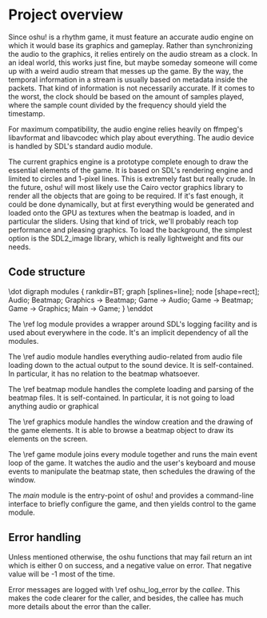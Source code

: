 Project overview
================

Since oshu! is a rhythm game, it must feature an accurate audio engine on which
it would base its graphics and gameplay. Rather than synchronizing the audio to
the graphics, it relies entirely on the audio stream as a clock. In an ideal
world, this works just fine, but maybe someday someone will come up with a
weird audio stream that messes up the game. By the way, the temporal
information in a stream is usually based on metadata inside the packets. That
kind of information is not necessarily accurate. If it comes to the worst, the
clock should be based on the amount of samples played, where the sample count
divided by the frequency should yield the timestamp.

For maximum compatibility, the audio engine relies heavily on ffmpeg's
libavformat and libavcodec which play about everything. The audio device is
handled by SDL's standard audio module.

The current graphics engine is a prototype complete enough to draw the
essential elements of the game. It is based on SDL's rendering engine and
limited to circles and 1-pixel lines. This is extremely fast but really crude.
In the future, oshu! will most likely use the Cairo vector graphics library to
render all the objects that are going to be required. If it's fast enough, it
could be done dynamically, but at first everything would be generated and
loaded onto the GPU as textures when the beatmap is loaded, and in particular
the sliders. Using that kind of trick, we'll probably reach top performance and
pleasing graphics. To load the background, the simplest option is the
SDL2_image library, which is really lightweight and fits our needs.


Code structure
--------------

\dot
digraph modules {
	rankdir=BT;
	graph [splines=line];
	node [shape=rect];
	Audio;
	Beatmap;
	Graphics -> Beatmap;
	Game -> Audio;
	Game -> Beatmap;
	Game -> Graphics;
	Main -> Game;
}
\enddot

The \ref log module provides a wrapper around SDL's logging facility and is
used about everywhere in the code. It's an implicit dependency of all the
modules.

The \ref audio module handles everything audio-related from audio file loading
down to the actual output to the sound device. It is self-contained. In
particular, it has no relation to the beatmap whatsoever.

The \ref beatmap module handles the complete loading and parsing of the beatmap
files. It is self-contained. In particular, it is not going to load anything
audio or graphical

The \ref graphics module handles the window creation and the drawing of the
game elements. It is able to browse a beatmap object to draw its elements on
the screen.

The \ref game module joins every module together and runs the main event loop
of the game. It watches the audio and the user's keyboard and mouse events to
manipulate the beatmap state, then schedules the drawing of the window.

The *main* module is the entry-point of oshu! and provides a command-line
interface to briefly configure the game, and then yields control to the game
module.


Error handling
--------------

Unless mentioned otherwise, the oshu functions that may fail return an int
which is either 0 on success, and a negative value on error. That negative
value will be -1 most of the time.

Error messages are logged with \ref oshu_log_error by the *callee*. This makes
the code clearer for the caller, and besides, the callee has much more details
about the error than the caller.
